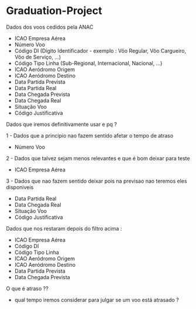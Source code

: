 # Graduation-Project

Dados dos voos cedidos pela ANAC

- ICAO Empresa Aérea
- Número Voo
- Código DI (Dígito Identificador - exemplo : Vôo Regular, Vôo Cargueiro, Vôo de Serviço, ...)	
- Código Tipo Linha (Sub-Regional, Internacional, Nacional, ...)
- ICAO Aeródromo Origem
- ICAO Aeródromo Destino
- Data Partida Prevista
- Data Partida Real
- Data Chegada Prevista
- Data Chegada Real
- Situação Voo
- Código Justificativa

Dados que iremos definitivamente usar e pq ?

1 - Dados que a principio nao fazem sentido afetar o tempo de atraso
  - Número Voo
 
2 - Dados que talvez sejam menos relevantes e que é bom deixar para teste
  - ICAO Empresa Aérea

3 - Dados que nao fazem sentido deixar pois na previsao nao teremos eles disponiveis
  - Data Partida Real
  - Data Chegada Real
  - Situação Voo
  - Código Justificativa

Dados que nos restaram depois do filtro acima :

- ICAO Empresa Aérea
- Código DI	
- Código Tipo Linha 
- ICAO Aeródromo Origem
- ICAO Aeródromo Destino
- Data Partida Prevista
- Data Chegada Prevista


O que é atraso ??

- qual tempo iremos considerar para julgar se um voo está atrasado ?
